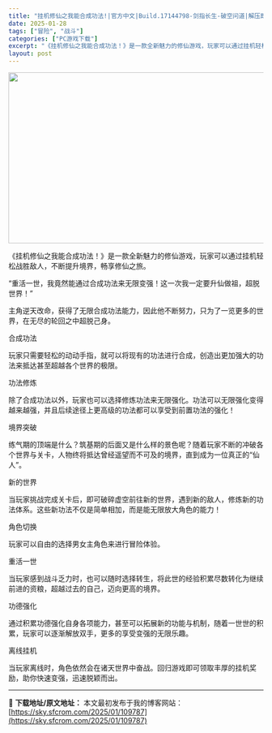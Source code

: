 ```yaml
---
title: "挂机修仙之我能合成功法!|官方中文|Build.17144798-剑指长生-破空问道|解压即撸|"
date: 2025-01-28
tags: ["冒险", "战斗"]
categories: ["PC游戏下载"]
excerpt: "《挂机修仙之我能合成功法！》是一款全新魅力的修仙游戏，玩家可以通过挂机轻松战胜敌人，不断提升境界，畅享修仙之旅。 “重活一世，我竟然能通过合成功法来无限变强！这一次我一定要升仙做祖，超脱世界！” 主角逆天改命，获得了无限合成功法能力，因此他不断努力，只为了一览更多的世界，在无尽的轮回之中超脱己身。 &hellip;"
layout: post
---
```


<img class="aligncenter size-full wp-image-109769" src="https://sky.sfcrom.com/wp-content/uploads/2025/01/2025012815112290.webp" alt="" width="600" height="337" />

《挂机修仙之我能合成功法！》是一款全新魅力的修仙游戏，玩家可以通过挂机轻松战胜敌人，不断提升境界，畅享修仙之旅。

“重活一世，我竟然能通过合成功法来无限变强！这一次我一定要升仙做祖，超脱世界！”

主角逆天改命，获得了无限合成功法能力，因此他不断努力，只为了一览更多的世界，在无尽的轮回之中超脱己身。

合成功法

玩家只需要轻松的动动手指，就可以将现有的功法进行合成，创造出更加强大的功法来抵达甚至超越各个世界的极限。

功法修炼

除了合成功法以外，玩家也可以选择修炼功法来无限强化。功法可以无限强化变得越来越强，并且后续途径上更高级的功法都可以享受到前置功法的强化！

境界突破

练气期的顶端是什么？筑基期的后面又是什么样的景色呢？随着玩家不断的冲破各个世界与关卡，人物终将抵达曾经遥望而不可及的境界，直到成为一位真正的“仙人”。

新的世界

当玩家挑战完成关卡后，即可破碎虚空前往新的世界，遇到新的敌人，修炼新的功法体系。这些新功法不仅是简单相加，而是能无限放大角色的能力！

角色切换

玩家可以自由的选择男女主角色来进行冒险体验。

重活一世

当玩家感到战斗乏力时，也可以随时选择转生，将此世的经验积累尽数转化为继续前进的资粮，超越过去的自己，迈向更高的境界。

功德强化

通过积累功德强化自身各项能力，甚至可以拓展新的功能与机制，随着一世世的积累，玩家可以逐渐解放双手，更多的享受变强的无限乐趣。

离线挂机

当玩家离线时，角色依然会在诸天世界中奋战。回归游戏即可领取丰厚的挂机奖励，助你快速变强，迅速脱颖而出。

---
📖 **下载地址/原文地址：** 本文最初发布于我的博客网站：[https://sky.sfcrom.com/2025/01/109787](https://sky.sfcrom.com/2025/01/109787)
